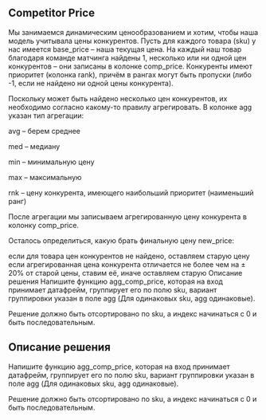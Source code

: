 ## Competitor Price

Мы занимаемся динамическим ценообразованием и хотим, чтобы наша модель учитывала цены конкурентов. Пусть для каждого товара (sku) у нас имеется base_price – наша текущая цена. На каждый наш товар благодаря команде матчинга найдены 1, несколько или ни одной цен конкурентов – они записаны в колонке comp_price. Конкуренты имеют приоритет (колонка rank), причём в рангах могут быть пропуски (либо -1, если не найдено ни одной цены конкурента).

Поскольку может быть найдено несколько цен конкурентов, их необходимо согласно какому-то правилу агрегировать. В колонке agg указан тип агрегации:

avg – берем среднее

med – медиану

min – минимальную цену

max – максимальную

rnk – цену конкурента, имеющего наибольший приоритет (наименьший ранг)

После агрегации мы записываем агрегированную цену конкурента в колонку comp_price.

Осталось определиться, какую брать финальную цену new_price:

если для товара цен конкурентов не найдено, оставляем старую цену
если агрегированная цена конкурента отличается не более чем на ± 20% от старой цены, ставим её, иначе оставляем старую
Описание решения
Напишите функцию agg_comp_price, которая на вход принимает датафрейм, группирует его по полю sku, вариант группировки указан в поле agg (Для одинаковых sku, agg одинаковые).

Решение должно быть отсортировано по sku, а индекс начинаться с 0 и быть последовательным.

## Описание решения

Напишите функцию agg_comp_price, которая на вход принимает датафрейм, группирует его по полю sku, вариант группировки указан в поле agg (Для одинаковых sku, agg одинаковые).

Решение должно быть отсортировано по sku, а индекс начинаться с 0 и быть последовательным.